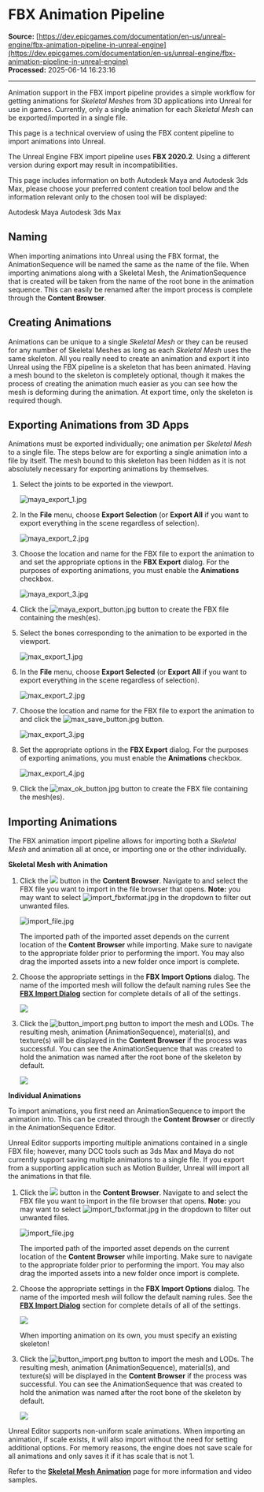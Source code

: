 # FBX Animation Pipeline

**Source:** [https://dev.epicgames.com/documentation/en-us/unreal-engine/fbx-animation-pipeline-in-unreal-engine](https://dev.epicgames.com/documentation/en-us/unreal-engine/fbx-animation-pipeline-in-unreal-engine)  
**Processed:** 2025-06-14 16:23:16

---

Animation support in the FBX import pipeline provides a simple workflow for getting animations for *Skeletal Meshes* from 3D applications into Unreal for use in games. Currently, only a single animation for each *Skeletal Mesh* can be exported/imported in a single file.

This page is a technical overview of using the FBX content pipeline to import animations into Unreal.

The Unreal Engine FBX import pipeline uses **FBX 2020.2**. Using a different version during export may result in incompatibilities.

This page includes information on both Autodesk Maya and Autodesk 3ds Max, please choose your preferred content creation tool below and the information relevant only to the chosen tool will be displayed:

Autodesk Maya Autodesk 3ds Max

## Naming

When importing animations into Unreal using the FBX format, the AnimationSequence will be named the same as the name of the file. When importing animations along with a Skeletal Mesh, the AnimationSequence that is created will be taken from the name of the root bone in the animation sequence. This can easily be renamed after the import process is complete through the **Content Browser**.

## Creating Animations

Animations can be unique to a single *Skeletal Mesh* or they can be reused for any number of Skeletal Meshes as long as each *Skeletal Mesh* uses the same skeleton. All you really need to create an animation and export it into Unreal using the FBX pipeline is a skeleton that has been animated. Having a mesh bound to the skeleton is completely optional, though it makes the process of creating the animation much easier as you can see how the mesh is deforming during the animation. At export time, only the skeleton is required though.

## Exporting Animations from 3D Apps

Animations must be exported individually; one animation per *Skeletal Mesh* to a single file. The steps below are for exporting a single animation into a file by itself. The mesh bound to this skeleton has been hidden as it is not absolutely necessary for exporting animations by themselves.

1.  Select the joints to be exported in the viewport.
    
    ![maya_export_1.jpg](https://d1iv7db44yhgxn.cloudfront.net/documentation/images/e60d6bef-d0a5-455b-86f7-5040cb09bc4a/maya_export_1.jpg)
2.  In the **File** menu, choose **Export Selection** (or **Export All** if you want to export everything in the scene regardless of selection).
    
    ![maya_export_2.jpg](https://d1iv7db44yhgxn.cloudfront.net/documentation/images/aebe5466-199c-4fbe-a75a-fbc44960f01e/maya_export_2.jpg)
3.  Choose the location and name for the FBX file to export the animation to and set the appropriate options in the **FBX Export** dialog. For the purposes of exporting animations, you must enable the **Animations** checkbox.
    
    ![maya_export_3.jpg](https://d1iv7db44yhgxn.cloudfront.net/documentation/images/d2a4afc1-34cd-4b46-a104-2526d691c548/maya_export_3.jpg)
4.  Click the ![maya_export_button.jpg](https://d1iv7db44yhgxn.cloudfront.net/documentation/images/edd9a19f-d441-47e1-85d3-fb054dafb0e9/maya_export_button.jpg) button to create the FBX file containing the mesh(es).
    

1.  Select the bones corresponding to the animation to be exported in the viewport.
    
    ![max_export_1.jpg](https://d1iv7db44yhgxn.cloudfront.net/documentation/images/c9ce2415-6dc9-42a4-967e-ea6b46f32204/max_export_1.jpg)
2.  In the **File** menu, choose **Export Selected** (or **Export All** if you want to export everything in the scene regardless of selection).
    
    ![max_export_2.jpg](https://d1iv7db44yhgxn.cloudfront.net/documentation/images/7d73072e-b9b5-4f8c-b25a-e6df033e8c6e/max_export_2.jpg)
3.  Choose the location and name for the FBX file to export the animation to and click the ![max_save_button.jpg](https://d1iv7db44yhgxn.cloudfront.net/documentation/images/0e405eae-57a6-45e7-abb7-30a953992a43/max_save_button.jpg) button.
    
    ![max_export_3.jpg](https://d1iv7db44yhgxn.cloudfront.net/documentation/images/81c6ea38-24ae-4f61-b7d2-c6a5a750666a/max_export_3.jpg)
4.  Set the appropriate options in the **FBX Export** dialog. For the purposes of exporting animations, you must enable the **Animations** checkbox.
    
    ![max_export_4.jpg](https://d1iv7db44yhgxn.cloudfront.net/documentation/images/17f57ee5-1f42-49b4-84b8-643b80580095/max_export_4.jpg)
5.  Click the ![max_ok_button.jpg](https://d1iv7db44yhgxn.cloudfront.net/documentation/images/30802496-8629-4042-b86b-89aad14585d4/max_ok_button.jpg) button to create the FBX file containing the mesh(es).
    

## Importing Animations

The FBX animation import pipeline allows for importing both a *Skeletal Mesh* and animation all at once, or importing one or the other individually.

**Skeletal Mesh with Animation**

1.  Click the ![](https://d1iv7db44yhgxn.cloudfront.net/documentation/images/8174f2b2-af0a-4c0f-81d7-35ea1b6b1e47/import_button.png) button in the **Content Browser**. Navigate to and select the FBX file you want to import in the file browser that opens. **Note:** you may want to select ![import_fbxformat.jpg](https://d1iv7db44yhgxn.cloudfront.net/documentation/images/a37a7f24-1eb2-4213-842b-ea95b897ca44/import_fbxformat.jpg) in the dropdown to filter out unwanted files.
    
    ![import_file.jpg](https://d1iv7db44yhgxn.cloudfront.net/documentation/images/9781989f-f66d-41f1-860f-df947357f6e1/import_file.jpg)
    
    The imported path of the imported asset depends on the current location of the **Content Browser** while importing. Make sure to navigate to the appropriate folder prior to performing the import. You may also drag the imported assets into a new folder once import is complete.
    
2.  Choose the appropriate settings in the **FBX Import Options** dialog. The name of the imported mesh will follow the default naming rules See the [**FBX Import Dialog**](/documentation/en-us/unreal-engine/fbx-import-options-reference-in-unreal-engine) section for complete details of all of the settings.
    
    ![](https://d1iv7db44yhgxn.cloudfront.net/documentation/images/73766943-cfcf-4053-ae41-10e73fd11e1f/skeletalmeshfbxoptions.png)
3.  Click the ![button_import.png](https://d1iv7db44yhgxn.cloudfront.net/documentation/images/bb917c39-26a1-420d-ad31-db22029e952a/button_import.png) button to import the mesh and LODs. The resulting mesh, animation (AnimationSequence), material(s), and texture(s) will be displayed in the **Content Browser** if the process was successful. You can see the AnimationSequence that was created to hold the animation was named after the root bone of the skeleton by default.
    
    ![](https://d1iv7db44yhgxn.cloudfront.net/documentation/images/f4012294-20c9-4d06-a3eb-ef09f24de9b3/importedcharacter.png)

**Individual Animations**

To import animations, you first need an AnimationSequence to import the animation into. This can be created through the **Content Browser** or directly in the AnimationSequence Editor.

Unreal Editor supports importing multiple animations contained in a single FBX file; however, many DCC tools such as 3ds Max and Maya do not currently support saving multiple animations to a single file. If you export from a supporting application such as Motion Builder, Unreal will import all the animations in that file.

1.  Click the ![](https://d1iv7db44yhgxn.cloudfront.net/documentation/images/7f269a05-6c4e-4c0e-a826-21e14015224a/import_button.png) button in the **Content Browser**. Navigate to and select the FBX file you want to import in the file browser that opens. **Note:** you may want to select ![import_fbxformat.jpg](https://d1iv7db44yhgxn.cloudfront.net/documentation/images/3e532054-82ce-40ee-84f5-298ee0900aae/import_fbxformat.jpg) in the dropdown to filter out unwanted files.
    
    ![import_file.jpg](https://d1iv7db44yhgxn.cloudfront.net/documentation/images/0dedc4cd-8934-44f9-8675-f08419060a39/import_file.jpg)
    
    The imported path of the imported asset depends on the current location of the **Content Browser** while importing. Make sure to navigate to the appropriate folder prior to performing the import. You may also drag the imported assets into a new folder once import is complete.
    
2.  Choose the appropriate settings in the **FBX Import Options** dialog. The name of the imported mesh will follow the default naming rules. See the [**FBX Import Dialog**](/documentation/en-us/unreal-engine/fbx-import-options-reference-in-unreal-engine) section for complete details of all of the settings.
    
    ![](https://d1iv7db44yhgxn.cloudfront.net/documentation/images/58aac872-15bf-4060-89f7-9c4f38f87a06/animationimportoptions.png)
    
    When importing animation on its own, you must specify an existing skeleton!
    
3.  Click the ![button_import.png](https://d1iv7db44yhgxn.cloudfront.net/documentation/images/7b18a1af-b09f-457e-a9b9-681d03d2e0a8/button_import.png) button to import the mesh and LODs. The resulting mesh, animation (AnimationSequence), material(s), and texture(s) will be displayed in the **Content Browser** if the process was successful. You can see the AnimationSequence that was created to hold the animation was named after the root bone of the skeleton by default.
    
    ![](https://d1iv7db44yhgxn.cloudfront.net/documentation/images/adbc9572-b6f2-4ca1-8105-eec33ce272d6/animsequenceimported.png)

Unreal Editor supports non-uniform scale animations. When importing an animation, if scale exists, it will also import without the need for setting additional options. For memory reasons, the engine does not save scale for all animations and only saves it if it has scale that is not 1.

Refer to the [**Skeletal Mesh Animation**](/documentation/en-us/unreal-engine/skeletal-mesh-animation-system-in-unreal-engine) page for more information and video samples.